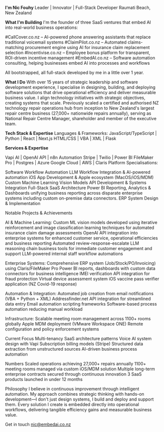 **I'm Nic Fouhy**
Leader | Innovator | Full-Stack Developer
Raumati Beach, New Zealand

**What I'm Building**
I'm the founder of three SaaS ventures that embed AI into real-world business operations:

  #CallCover.co.nz – AI-powered phone answering assistants that replace traditional voicemail systems
  #ClaimPilot.co.nz – Automated claims-matching procurement engine using AI for insurance claim replacement selection
  #Incentivise.co.nz – Employee bonus platform for transparent, ROI-driven incentive management
  #EmbedAI.co.nz – Software automation consulting, helping businesses embed AI into processes and workflows

All bootstrapped, all full-stack developed by me in a little over 1 year.

**What I Do**
With over 15 years of strategic leadership and software development experience, I specialise in designing, building, and deploying software solutions that drive operational efficiency and deliver measurable business value. I align technology initiatives with strategic objectives, creating systems that scale. Previously scaled a certified and authorised NZ technology repair operations hub from inception to New Zealand's largest repair centre business (27,000+ nationwide repairs annually), serving as National Repair Centre Manager, shareholder and member of the executive team.

**Tech Stack & Expertise**
Languages & Frameworks:
JavaScript/TypeScript | Python | React | Next.js
HTML/CSS | VBA | XML | Flask

**Services & Expertise**

Vapi AI          | OpenAI API      | n8n Automation
Stripe           | Twilio          | Power BI
FileMaker Pro    | Postgres        | Azure
Google Cloud     | AWS             | Claris Platform
Specialisations:

Software Workflow Automation
LLM Workflow Integration & AI-powered automation
iOS App Development & Apple ecosystem (MacOS/iOS/MDM)
Custom Machine Learning Vision Models
API Development & Systems Integration
Full-Stack SaaS Architecture
Power BI Reporting, Analytics & Dashboards unifying business reporting across disparate enterprise systems including custom on-premise data connectors.
ERP System Design & Implementation

Notable Projects & Achievements

AI & Machine Learning:
Custom ML vision models developed using iterative reinforcement and image classification learning techniques for automated insurance claim damage assessments
OpenAI API integration into enterprise systems for enhanced customer service, operational efficiencies and business reporting
Automated review-response-escalate LLM reasoning chain business tools for immediate customer engagement and support 
LLM-powered internal staff workflow automations

Enterprise Systems:
Comprehensive ERP system (Job/Stock/PO/Invoicing) using Claris/FileMaker Pro
Power BI reports, dashboards with custom data connectors for business intelligence
IMEI verification API integration for fraud protection
Virtual device assessment system
iOS vaccine pass verifier application (NZ Covid-19 response)

Automation & Integration:
Automated job creation from email notifications (VBA + Python + XML)
Addressfinder.net API integration for streamlined data entry
Email automation scripting frameworks
Software-based process automation reducing manual workload

Infrastructure:
Scalable meeting room management across 1100+ rooms globally
Apple MDM deployment (VMware Workspace ONE)
Remote configuration and policy enforcement systems

Current Focus
Multi-tenancy SaaS architecture patterns
Voice AI system design with Vapi
Subscription billing models (Stripe)
Structured data extraction from unstructured sources
AI-driven business process automation

Numbers
Scaled operations achieving 27,000+ repairs annually
1100+ meeting rooms managed via custom iOS/MDM solution
Multiple long-term enterprise contracts secured through continuous innovation
3 SaaS products launched in under 12 months

Philosophy
I believe in continuous improvement through intelligent automation. My approach combines strategic thinking with hands-on development—I don't just design systems, I build and deploy and support them. Every solution I create is embedded directly into operational workflows, delivering tangible efficiency gains and measurable business value.

Get in touch nic@embedai.co.nz



<!---
nicfu/nicfu is a ✨ special ✨ repository because its `README.md` (this file) appears on your GitHub profile.
You can click the Preview link to take a look at your changes.
--->
